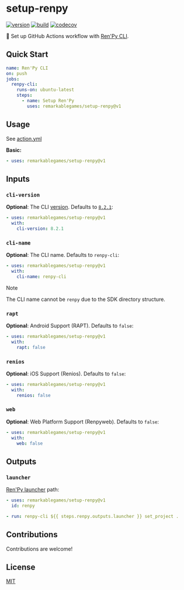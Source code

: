 # setup-renpy

[![version](https://badgen.net/github/release/remarkablegames/setup-renpy)](https://github.com/remarkablegames/setup-renpy/releases)
[![build](https://github.com/remarkablegames/setup-renpy/actions/workflows/build.yml/badge.svg)](https://github.com/remarkablegames/setup-renpy/actions/workflows/build.yml)
[![codecov](https://codecov.io/gh/remarkablegames/setup-renpy/graph/badge.svg?token=xTSeP1FvRP)](https://codecov.io/gh/remarkablegames/setup-renpy)

📖 Set up GitHub Actions workflow with [Ren'Py CLI](https://www.renpy.org/doc/html/cli.html).

## Quick Start

```yaml
name: Ren'Py CLI
on: push
jobs:
  renpy-cli:
    runs-on: ubuntu-latest
    steps:
      - name: Setup Ren'Py
        uses: remarkablegames/setup-renpy@v1
```

## Usage

See [action.yml](action.yml)

**Basic:**

```yaml
- uses: remarkablegames/setup-renpy@v1
```

## Inputs

### `cli-version`

**Optional**: The CLI [version](https://www.renpy.org/release_list.html). Defaults to [`8.2.1`](https://www.renpy.org/latest.html):

```yaml
- uses: remarkablegames/setup-renpy@v1
  with:
    cli-version: 8.2.1
```

### `cli-name`

**Optional**: The CLI name. Defaults to `renpy-cli`:

```yaml
- uses: remarkablegames/setup-renpy@v1
  with:
    cli-name: renpy-cli
```

> [!NOTE]
> The CLI name cannot be `renpy` due to the SDK directory structure.

### `rapt`

**Optional**: Android Support (RAPT). Defaults to `false`:

```yaml
- uses: remarkablegames/setup-renpy@v1
  with:
    rapt: false
```

### `renios`

**Optional**: iOS Support (Renios). Defaults to `false`:

```yaml
- uses: remarkablegames/setup-renpy@v1
  with:
    renios: false
```

### `web`

**Optional**: Web Platform Support (Renpyweb). Defaults to `false`:

```yaml
- uses: remarkablegames/setup-renpy@v1
  with:
    web: false
```

## Outputs

### `launcher`

[Ren'Py launcher](https://www.renpy.org/doc/html/cli.html#launcher-commands) path:

```yaml
- uses: remarkablegames/setup-renpy@v1
  id: renpy

- run: renpy-cli ${{ steps.renpy.outputs.launcher }} set_project .
```

## Contributions

Contributions are welcome!

## License

[MIT](LICENSE)
